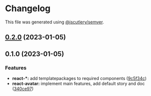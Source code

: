 # Changelog

This file was generated using [@jscutlery/semver](https://github.com/jscutlery/semver).

## [0.2.0](https://gitlab.migoinc.com/migotv/paintbox/compare/react-avatar@0.1.0...react-avatar@0.2.0) (2023-01-05)

## 0.1.0 (2023-01-05)


### Features

* **react-*:** add templatepackages to required components ([9c5f34c](https://gitlab.migoinc.com/migotv/paintbox/commit/9c5f34c7228b7d09f82fbb8409fd1a1edcefed45))
* **react-avatar:** implement main features, add default story and doc ([340ce97](https://gitlab.migoinc.com/migotv/paintbox/commit/340ce972e05e26d8e8c2fb29665bd9cd2cf1a89f))
